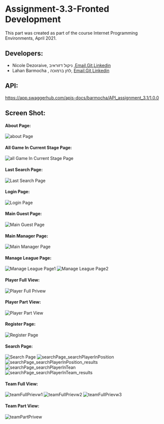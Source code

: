 # Assignment-3.3-Fronted Development

This part was created as part of the course Internet Programming Environments, April 2021.

## Developers:
  * Nicole Dezoraive, ניקול דזוראיב ,[Email](nicoled@post.bgu.ac.il),[Git](https://github.com/NicoleDezoraive),[Linkedin](https://www.linkedin.com/in/nicole-dezoraive-124b74168)
  * Lahan Barmocha , לחן ברמוכה, [Email](barmocha@post.bgu.ac.il),[Git](https://github.com/Barmocha),[Linkedin](https://www.linkedin.com/in/lahan-barmocha-3350ab156/) 

## API:
https://app.swaggerhub.com/apis-docs/barmocha/API_assignment_3.1/1.0.0


## Screen Shot:
#### About Page:
![about Page](https://github.com/NicoleDezoraive/Football-Association-Website-Frontend/blob/main/src/images/about.PNG)
#### All Game In Current Stage Page:
![all Game In Current Stage Page](https://github.com/NicoleDezoraive/Football-Association-Website-Frontend/blob/main/src/images/allGameInLeag.PNG)
#### Last Search Page:
![Last Search Page](https://github.com/NicoleDezoraive/Football-Association-Website-Frontend/blob/main/src/images/lastSearch.PNG)
#### Login Page:
![Login Page](https://github.com/NicoleDezoraive/Football-Association-Website-Frontend/blob/main/src/images/login.PNG)
#### Main Guest Page:
![Main Guest Page](https://github.com/NicoleDezoraive/Football-Association-Website-Frontend/blob/main/src/images/mainPagrGuest.PNG)
#### Main Manager Page:
![Main Manager Page](https://github.com/NicoleDezoraive/Football-Association-Website-Frontend/blob/main/src/images/mainPagrManagerOrUser.PNG)
#### Manage League Page:
![Manage League Page1](https://github.com/NicoleDezoraive/Football-Association-Website-Frontend/blob/main/src/images/manageLeague1.PNG)
![Manage League Page2](https://github.com/NicoleDezoraive/Football-Association-Website-Frontend/blob/main/src/images/manageLeague2.PNG)
#### Player Full View:
![Player Full Privew](https://github.com/NicoleDezoraive/Football-Association-Website-Frontend/blob/main/src/images/playerFullPrivew.PNG)
#### Player Part View:
![Player Part View](https://github.com/NicoleDezoraive/Football-Association-Website-Frontend/blob/main/src/images/playerPartPrivew.PNG)
#### Register Page:
![Register Page](https://github.com/NicoleDezoraive/Football-Association-Website-Frontend/blob/main/src/images/register.PNG)
#### Search Page:
![Search Page](https://github.com/NicoleDezoraive/Football-Association-Website-Frontend/blob/main/src/images/searchPage.PNG)
![searchPage_searchPlayerInPosition](https://github.com/NicoleDezoraive/Football-Association-Website-Frontend/blob/main/src/images/searchPage_searchPlayerInPosition.PNG)
![searchPage_searchPlayerInPosition_results](https://github.com/NicoleDezoraive/Football-Association-Website-Frontend/blob/main/src/images/searchPage_searchPlayerInPosition_results.PNG)
![searchPage_searchPlayerInTean](https://github.com/NicoleDezoraive/Football-Association-Website-Frontend/blob/main/src/images/searchPage_searchPlayerInTean.PNG)
![searchPage_searchPlayerInTeam_results](https://github.com/NicoleDezoraive/Football-Association-Website-Frontend/blob/main/src/images/searchPage_searchPlayerInTeam_results.PNG)
#### Team Full View:
![teamFullPrievw1](https://github.com/NicoleDezoraive/Football-Association-Website-Frontend/blob/main/src/images/teamFullPrievw1.PNG)
![teamFullPrievw2](https://github.com/NicoleDezoraive/Football-Association-Website-Frontend/blob/main/src/images/teamFullPrievw2.PNG)
![teamFullPrievw3](https://github.com/NicoleDezoraive/Football-Association-Website-Frontend/blob/main/src/images/teamFullPrievw3.PNG)
#### Team Part View:
![teamPartPrivew](https://github.com/NicoleDezoraive/Football-Association-Website-Frontend/blob/main/src/images/teamPartPrivew.PNG)

